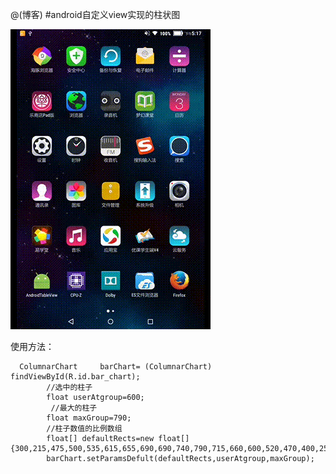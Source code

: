 @(博客)
#android自定义view实现的柱状图

![示例图片](https://github.com/curtis2/SiminTableView/blob/master/file/device-2017-04-24-171711.gif)

使用方法：

```
  ColumnarChart     barChart= (ColumnarChart) findViewById(R.id.bar_chart);
        //选中的柱子
        float userAtgroup=600;
         //最大的柱子
        float maxGroup=790;
        //柱子数值的比例数组
        float[] defaultRects=new float[]{300,215,475,500,535,615,655,690,690,740,790,715,660,600,520,470,400,255};
        barChart.setParamsDefult(defaultRects,userAtgroup,maxGroup);
```

 

